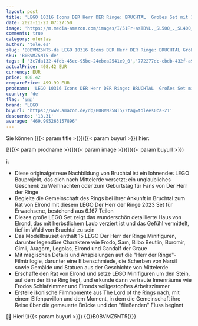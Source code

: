 ```yaml
---
layout: post
title: 'LEGO 10316 Icons DER Herr DER Ringe: BRUCHTAL  Großes Set mit 15 Minifiguren  darunter Frodo und Sam  Fan-Artikel für Erwachsene  Geschenk zu Weihnachten  Das Tal von Mittelerde  Amazon Exclusive '
date: 2023-11-23 07:27:50
image: 'https://m.media-amazon.com/images/I/51Fr+asTBVL._SL500_._SL400_.jpg'
comments: true
category: ofertas
author: 'tole.es'
slug: 'B0BVMZ5NT5-de LEGO 10316 Icons DER Herr DER Ringe: BRUCHTAL Großes Set...'
sku: 'B0BVMZ5NT5-de'
tags: [ '3c7da132-4fdb-45ec-95bc-24ebea2541e9_0','772277dc-cbdb-432f-a915-25a321e9ed8c_0','772277dc-cbdb-432f-a915-25a321e9ed8c_3901','772277dc-cbdb-432f-a915-25a321e9ed8c_4401','Arborist Merchandising Root','Bauen & Konstruktion Spielzeugfiguren','Bauspielzeug & Konstruktionsspielzeug','Custom Stores','LEGO','Selektion1','Self Service','Special Features Stores','Spiele, Spielzeug und Sammlerstücke für große Kinder','Spielzeug','Xmas23 Most wanted Toys','lego','🇩🇪', ]
actualPrice: 408.42 EUR
currency: EUR
price: 408.42
comparePrice: 499.99 EUR
prodname: 'LEGO 10316 Icons DER Herr DER Ringe: BRUCHTAL  Großes Set mit 15 Minifiguren  darunter Frodo und Sam  Fan-Artikel für Erwachsene  Geschenk zu Weihnachten  Das Tal von Mittelerde  Amazon Exclusive '
country: 'de'
flag: '🇩🇪'
brand: 'LEGO'
buyurl: 'https://www.amazon.de/dp/B0BVMZ5NT5/?tag=tolees0ca-21'
descuento: '18.31'
average: '469.995263157896'
---
```


Sie können [{{< param title >}}]({{< param buyurl >}}) hier:

[![{{< param prodname >}}]({{< param image >}})]({{< param buyurl >}})

ℹ️:

- Diese originalgetreue Nachbildung von Bruchtal ist ein lohnendes LEGO Bauprojekt, das dich nach Mittelerde versetzt; ein unglaubliches Geschenk zu Weihnachten oder zum Geburtstag für Fans von Der Herr der Ringe
- Begleite die Gemeinschaft des Rings bei ihrer Ankunft in Bruchtal zum Rat von Elrond mit diesem LEGO Der Herr der Ringe 2023 Set für Erwachsene, bestehend aus 6.167 Teilen
- Dieses große LEGO Set zeigt das wunderschön detaillierte Haus von Elrond, das mit herbstlichem Laub verziert ist und das Gefühl vermittelt, tief im Wald von Bruchtal zu sein
- Das Modellbauset enthält 15 LEGO Der Herr der Ringe Minifiguren, darunter legendäre Charaktere wie Frodo, Sam, Bilbo Beutlin, Boromir, Gimli, Aragorn, Legolas, Elrond und Gandalf der Graue
- Mit magischen Details und Anspielungen auf die "Herr der Ringe"-Filmtrilogie, darunter eine Elbenschmiede, die Scherben von Narsil sowie Gemälde und Statuen aus der Geschichte von Mittelerde
- Erschaffe den Rat von Elrond und setze LEGO Minifiguren um den Stein, auf dem der Eine Ring liegt, und erkunde dann vertraute Innenräume wie Frodos Schlafzimmer und Elronds vollgestopftes Arbeitszimmer
- Erstelle ikonische Filmmomente aus The Lord of the Rings nach, mit einem Elfenpavillon und dem Moment, in dem die Gemeinschaft ihre Reise über die gemauerte Brücke und den "fließenden" Fluss beginnt

[🛒 Hier!!]({{< param buyurl >}})
{{<world>}}B0BVMZ5NT5{{</world>}}

